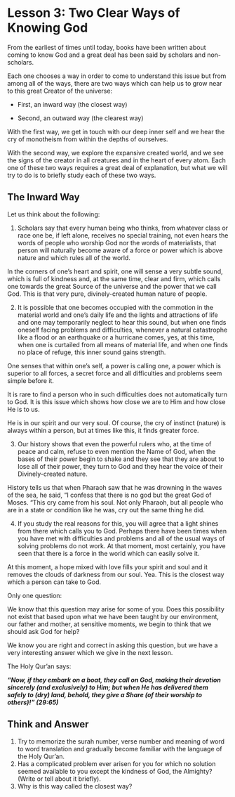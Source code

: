 Lesson 3: Two Clear Ways of Knowing God
=======================================

From the earliest of times until today, books have been written about
coming to know God and a great deal has been said by scholars and
non-scholars.

Each one chooses a way in order to come to understand this issue but
from among all of the ways, there are two ways which can help us to grow
near to this great Creator of the universe:

- First, an inward way (the closest way)

- Second, an outward way (the clearest way)

With the first way, we get in touch with our deep inner self and we hear
the cry of monotheism from within the depths of ourselves.

With the second way, we explore the expansive created world, and we see
the signs of the creator in all creatures and in the heart of every
atom. Each one of these two ways requires a great deal of explanation,
but what we will try to do is to briefly study each of these two ways.

The Inward Way
--------------

Let us think about the following:

1. Scholars say that every human being who thinks, from whatever class
or race one be, if left alone, receives no special training, not even
hears the words of people who worship God nor the words of materialists,
that person will naturally become aware of a force or power which is
above nature and which rules all of the world.

In the corners of one’s heart and spirit, one will sense a very subtle
sound, which is full of kindness and, at the same time, clear and firm,
which calls one towards the great Source of the universe and the power
that we call God. This is that very pure, divinely-created human nature
of people.

2. It is possible that one becomes occupied with the commotion in the
material world and one’s daily life and the lights and attractions of
life and one may temporarily neglect to hear this sound, but when one
finds oneself facing problems and difficulties, whenever a natural
catastrophe like a flood or an earthquake or a hurricane comes, yes, at
this time, when one is curtailed from all means of material life, and
when one finds no place of refuge, this inner sound gains strength.

One senses that within one’s self, a power is calling one, a power which
is superior to all forces, a secret force and all difficulties and
problems seem simple before it.

It is rare to find a person who in such difficulties does not
automatically turn to God. It is this issue which shows how close we are
to Him and how close He is to us.

He is in our spirit and our very soul. Of course, the cry of instinct
(nature) is always within a person, but at times like this, it finds
greater force.

3. Our history shows that even the powerful rulers who, at the time of
peace and calm, refuse to even mention the Name of God, when the bases
of their power begin to shake and they see that they are about to lose
all of their power, they turn to God and they hear the voice of their
Divinely-created nature.

History tells us that when Pharaoh saw that he was drowning in the waves
of the sea, he said, “I confess that there is no god but the great God
of Moses. “This cry came from his soul. Not only Pharaoh, but all people
who are in a state or condition like he was, cry out the same thing he
did.

4. If you study the real reasons for this, you will agree that a light
shines from there which calls you to God. Perhaps there have been times
when you have met with difficulties and problems and all of the usual
ways of solving problems do not work. At that moment, most certainly,
you have seen that there is a force in the world which can easily solve
it.

At this moment, a hope mixed with love fills your spirit and soul and it
removes the clouds of darkness from our soul. Yea. This is the closest
way which a person can take to God.

Only one question:

We know that this question may arise for some of you. Does this
possibility not exist that based upon what we have been taught by our
environment, our father and mother, at sensitive moments, we begin to
think that we should ask God for help?

We know you are right and correct in asking this question, but we have a
very interesting answer which we give in the next lesson.

The Holy Qur’an says:

***“Now, if they embark on a boat, they call on God, making their
devotion sincerely (and exclusively) to Him; but when He has delivered
them safely to (dry) land, behold, they give a Share (of their worship
to others)!” (29:65)***

Think and Answer
----------------

1. Try to memorize the surah number, verse number and meaning of word to
word translation and gradually become familiar with the language of the
Holy Qur’an.  
 2. Has a complicated problem ever arisen for you for which no solution
seemed available to you except the kindness of God, the Almighty? (Write
or tell about it briefly).  
 3. Why is this way called the closest way?


